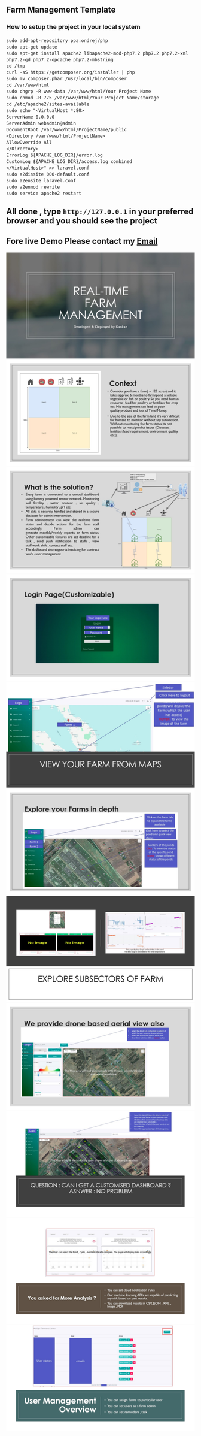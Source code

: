 ## Farm Management Template
### How to setup the project in your local system
`sudo add-apt-repository ppa:ondrej/php`  
`sudo apt-get update`  
`sudo apt-get install apache2 libapache2-mod-php7.2 php7.2 php7.2-xml php7.2-gd php7.2-opcache php7.2-mbstring`  
`cd /tmp`  
`curl -sS https://getcomposer.org/installer | php`  
`sudo mv composer.phar /usr/local/bin/composer`  
`cd /var/www/html`  
`sudo chgrp -R www-data /var/www/html/Your Project Name`  
`sudo chmod -R 775 /var/www/html/Your Project Name/storage`  
`cd /etc/apache2/sites-available`  
`sudo echo "<VirtualHost *:80>`  
`ServerName 0.0.0.0`  
`ServerAdmin webadmin@admin`  
`DocumentRoot /var/www/html/ProjectName/public`  
`<Directory /var/www/html/ProjectName>`  
`AllowOverride All`  
`</Directory>`  
`ErrorLog ${APACHE_LOG_DIR}/error.log`  
`CustomLog ${APACHE_LOG_DIR}/access.log combined`  
`</VirtualHost>" >> laravel.conf`  
`sudo a2dissite 000-default.conf`  
`sudo a2ensite laravel.conf`  
`sudo a2enmod rewrite`  
`sudo service apache2 restart`  

## All done , type `http://127.0.0.1` in your preferred browser and you should see the project
## Fore live Demo Please contact my [Email](kankan_sarkar@outlook.com)

![](Documentation/Slide1.jpg)
![](Documentation/Slide2.jpg)
![](Documentation/Slide3.jpg)
![](Documentation/Slide4.jpg)
![](Documentation/Slide5.jpg)
![](Documentation/Slide6.jpg)
![](Documentation/Slide7.jpg)
![](Documentation/Slide8.jpg)
![](Documentation/Slide9.jpg)
![](Documentation/Slide10.jpg)
![](Documentation/Slide11.jpg)

